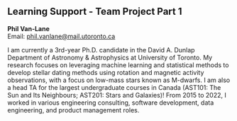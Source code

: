 ## Learning Support - Team Project Part 1

**Phil Van-Lane**  
Email: phil.vanlane@mail.utoronto.ca

I am currently a 3rd-year Ph.D. candidate in the David A. Dunlap Department of Astronomy & Astrophysics at University of Toronto. My research focuses on leveraging machine learning and statistical methods to develop stellar dating methods using rotation and magnetic activity observations, with a focus on low-mass stars known as M-dwarfs. I am also a head TA for the largest undergraduate courses in Canada (AST101: The Sun and Its Neighbours; AST201: Stars and Galaxies)! From 2015 to 2022, I worked in various engineering consulting, software development, data engineering, and product management roles.